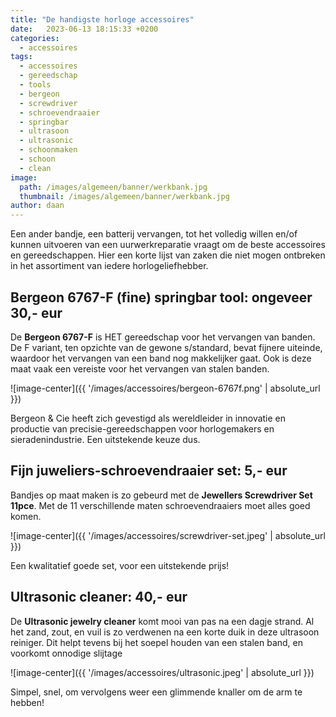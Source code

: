 ```yaml
---
title: "De handigste horloge accessoires"
date:   2023-06-13 18:15:33 +0200
categories:
  - accessoires
tags:
  - accessoires
  - gereedschap
  - tools
  - bergeon
  - screwdriver
  - schroevendraaier
  - springbar
  - ultrasoon
  - ultrasonic
  - schoonmaken
  - schoon
  - clean
image: 
  path: /images/algemeen/banner/werkbank.jpg
  thumbnail: /images/algemeen/banner/werkbank.jpg
author: daan
---
```

Een ander bandje, een batterij vervangen, tot het volledig willen en/of kunnen uitvoeren van een uurwerkreparatie vraagt om de beste accessoires en gereedschappen. Hier een korte lijst van zaken die niet mogen ontbreken in het assortiment van iedere horlogeliefhebber.

## Bergeon 6767-F (fine) springbar tool: ongeveer 30,- eur
De **Bergeon 6767-F** is HET gereedschap voor het vervangen van banden. De F variant, ten opzichte van de gewone s/standard, bevat  fijnere uiteinde, waardoor het vervangen van een band nog makkelijker gaat. Ook is deze maat vaak een vereiste voor het vervangen van stalen banden.

![image-center]({{ '/images/accessoires/bergeon-6767f.png' | absolute_url }})

Bergeon & Cie heeft zich gevestigd als wereldleider in innovatie en productie van precisie-gereedschappen voor horlogemakers en sieradenindustrie. Een uitstekende keuze dus.

## Fijn juweliers-schroevendraaier set: 5,- eur
Bandjes op maat maken is zo gebeurd met de **Jewellers Screwdriver Set 11pce**. Met de 11 verschillende maten schroevendraaiers moet alles goed komen.

![image-center]({{ '/images/accessoires/screwdriver-set.jpeg' | absolute_url }})

Een kwalitatief goede set, voor een uitstekende prijs!

## Ultrasonic cleaner: 40,- eur
De **Ultrasonic jewelry cleaner** komt mooi van pas na een dagje strand. Al het zand, zout, en vuil is zo verdwenen na een korte duik in deze ultrasoon reiniger. Dit helpt tevens bij het soepel houden van een stalen band, en voorkomt onnodige slijtage

![image-center]({{ '/images/accessoires/ultrasonic.jpeg' | absolute_url }})

Simpel, snel, om vervolgens weer een glimmende knaller om de arm te hebben!